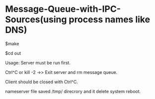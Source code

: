 # Message-Queue-with-IPC-Sources(using process names like DNS)

$make

$cd out

Usage:
Server must be run first.

Ctrl^C or kill -2 <server pid> ->> Exit server and rm message queue.

Client should be closed with Ctrl^C.


nameserver file saved /tmp/ direcrory and it delete system reboot.
